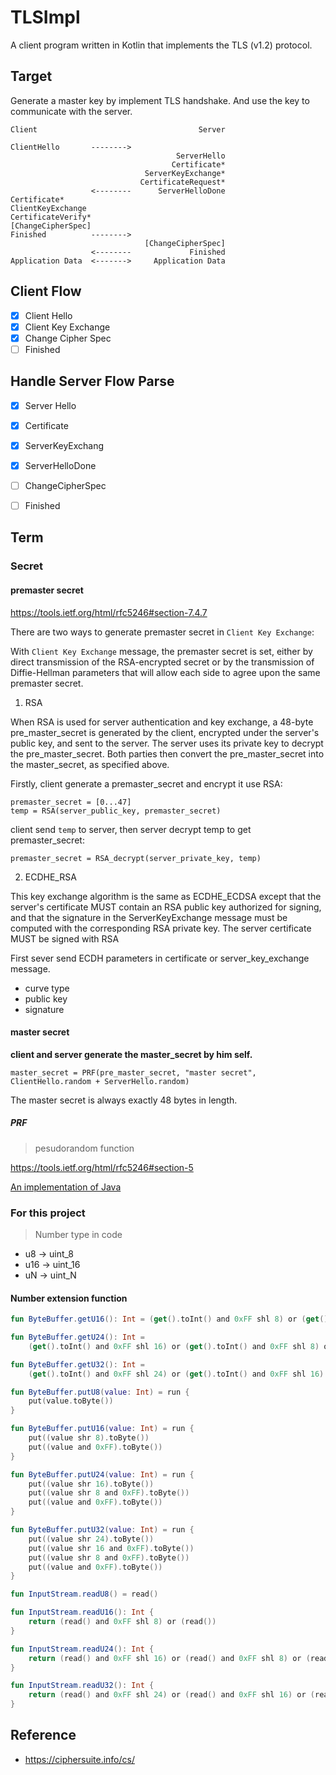 # TLSImpl

A client program written in Kotlin that implements the TLS (v1.2) protocol.

## Target

Generate a master key by implement TLS handshake. And use the key to communicate with the server.

```
Client                                    Server

ClientHello       -------->
                                     ServerHello
                                    Certificate*
                              ServerKeyExchange*
                             CertificateRequest*
                  <--------      ServerHelloDone
Certificate*
ClientKeyExchange
CertificateVerify*
[ChangeCipherSpec]
Finished          -------->
                              [ChangeCipherSpec]
                  <--------             Finished
Application Data  <------->     Application Data
```

## Client Flow

- [x] Client Hello
- [x] Client Key Exchange
- [x] Change Cipher Spec
- [ ] Finished

## Handle Server Flow Parse

- [x] Server Hello
- [x] Certificate
- [x] ServerKeyExchang
- [x] ServerHelloDone
- [ ] ChangeCipherSpec
- [ ] Finished


## Term

### Secret

#### premaster secret

https://tools.ietf.org/html/rfc5246#section-7.4.7

There are two ways to generate premaster secret in `Client Key Exchange`:

With `Client Key Exchange` message, the premaster secret is set, either by direct transmission of the RSA-encrypted secret or by the transmission of Diffie-Hellman parameters that will allow each side to agree upon the same premaster secret.

1. RSA

When RSA is used for server authentication and key exchange, a 48-byte pre_master_secret is generated by the client, encrypted under the server's public key, and sent to the server.  The server uses its private key to decrypt the pre_master_secret.  Both parties then convert the pre_master_secret into the master_secret, as specified above.

Firstly, client generate a premaster_secret and encrypt it use RSA:

```
premaster_secret = [0...47]
temp = RSA(server_public_key, premaster_secret)
```

client send `temp` to server, then server decrypt temp to get premaster_secret:

```
premaster_secret = RSA_decrypt(server_private_key, temp)
```

2. ECDHE_RSA

This key exchange algorithm is the same as ECDHE_ECDSA except that the server's certificate MUST contain an RSA public key authorized for signing, and that the signature in the ServerKeyExchange message must be computed with the corresponding RSA private key.  The server certificate MUST be signed with RSA

First sever send ECDH parameters in certificate or server_key_exchange message.

- curve type
- public key
- signature


#### master secret

**client and server generate the master_secret by him self.**

```
master_secret = PRF(pre_master_secret, "master secret", ClientHello.random + ServerHello.random)
```

The master secret is always exactly 48 bytes in length.

##### PRF

> pesudorandom function

https://tools.ietf.org/html/rfc5246#section-5

[An implementation of Java](https://android.googlesource.com/platform/libcore2/+/b5de22c2a7fbe35f0dc8d3585e4bd9aa0966fc90/luni/src/main/java/org/apache/harmony/xnet/provider/jsse/PRF.java)


### For this project 

> Number type in code

- u8 -> uint_8
- u16 -> uint_16
- uN -> uint_N

#### Number extension function

```kotlin
fun ByteBuffer.getU16(): Int = (get().toInt() and 0xFF shl 8) or (get().toInt() and 0xFF)

fun ByteBuffer.getU24(): Int =
    (get().toInt() and 0xFF shl 16) or (get().toInt() and 0xFF shl 8) or (get().toInt() and 0xFF)

fun ByteBuffer.getU32(): Int =
    (get().toInt() and 0xFF shl 24) or (get().toInt() and 0xFF shl 16) or (get().toInt() and 0xFF shl 8) or (get().toInt() and 0xFF)

fun ByteBuffer.putU8(value: Int) = run {
    put(value.toByte())
}

fun ByteBuffer.putU16(value: Int) = run {
    put((value shr 8).toByte())
    put((value and 0xFF).toByte())
}

fun ByteBuffer.putU24(value: Int) = run {
    put((value shr 16).toByte())
    put((value shr 8 and 0xFF).toByte())
    put((value and 0xFF).toByte())
}

fun ByteBuffer.putU32(value: Int) = run {
    put((value shr 24).toByte())
    put((value shr 16 and 0xFF).toByte())
    put((value shr 8 and 0xFF).toByte())
    put((value and 0xFF).toByte())
}

fun InputStream.readU8() = read()

fun InputStream.readU16(): Int {
    return (read() and 0xFF shl 8) or (read())
}

fun InputStream.readU24(): Int {
    return (read() and 0xFF shl 16) or (read() and 0xFF shl 8) or (read())
}

fun InputStream.readU32(): Int {
    return (read() and 0xFF shl 24) or (read() and 0xFF shl 16) or (read() and 0xFF shl 8) or (read())
}
```

## Reference

- https://ciphersuite.info/cs/
